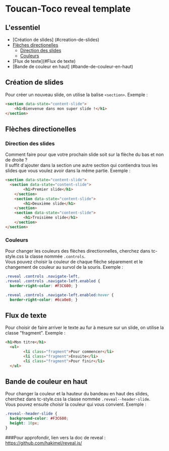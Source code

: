 # Toucan-Toco reveal template

## L'essentiel
- [Création de slides] (#creation-de-slides)
- [Flèches directionelles](#fleches-directionelles)
  - [Direction des slides](#direction-des-slides)
  - [Couleurs](#couleurs)
- [Flux de texte](#Flux de texte)
- [Bande de couleur en haut] (#bande-de-couleur-en-haut)

## Création de slides

Pour créer un nouveau slide, on utilise la balise ```<section>```. Exemple :<br>
```html
<section data-state="content-slide">
	<h1>Bienvenue dans mon super slide !</h1>
</section>
```

## Flèches directionelles

### Direction des slides

Comment faire pour que votre prochain slide soit sur la flèche du bas et non de droite ?<br>
Il suffit d'ajouter dans la section une autre section qui contiendra tous les slides que vous voulez avoir dans la même partie. Exemple :
```html
<section data-state="content-slide">
  <section data-state="content-slide">
		<h1>Premier slide</h1>
	</section>
	<section data-state="content-slide">
		<h1>Deuxième slide</h1>
	</section>
	<section data-state="content-slide">
		<h1>Troisième slide</h1>
	</section>
</section>
```

### Couleurs

Pour changer les couleurs des flèches directionnelles, cherchez dans tc-style.css la classe nommée ```.controls```.<br>
Vous pouvez choisir la couleur de chaque flèche séparement et le changement de couleur au survol de la souris. Exemple :
```css
.reveal .controls .navigate-left,
.reveal .controls .navigate-left.enabled {
  border-right-color: #F3C600; }

.reveal .controls .navigate-left.enabled:hover {
  border-right-color: #6ca0e8; }
```

## Flux de texte

Pour choisir de faire arriver le texte au fur à mesure sur un slide, on utilise la classe "fragment". Exemple :<br>
```html
<h1>Mon titre</h1>
  <ul>
		<li class="fragment">Pour commencer</li>
		<li class="fragment">Ensuite</li>
		<li class="fragment">Pour finir</li>
  </ul>
```

## Bande de couleur en haut

Pour changer la couleur et la hauteur du bandeau en haut des slides, cherchez dans tc-style.css la classe nommée ```.reveal--header-slide```.<br>
Vous pouvez ensuite choisir la couleur qui vous convient. Exemple :<br>

```css
.reveal--header-slide {
  background-color: #F3C600;
  height: 10px;
}
```

###Pour approfondir, lien vers la doc de reveal : https://github.com/hakimel/reveal.js/

